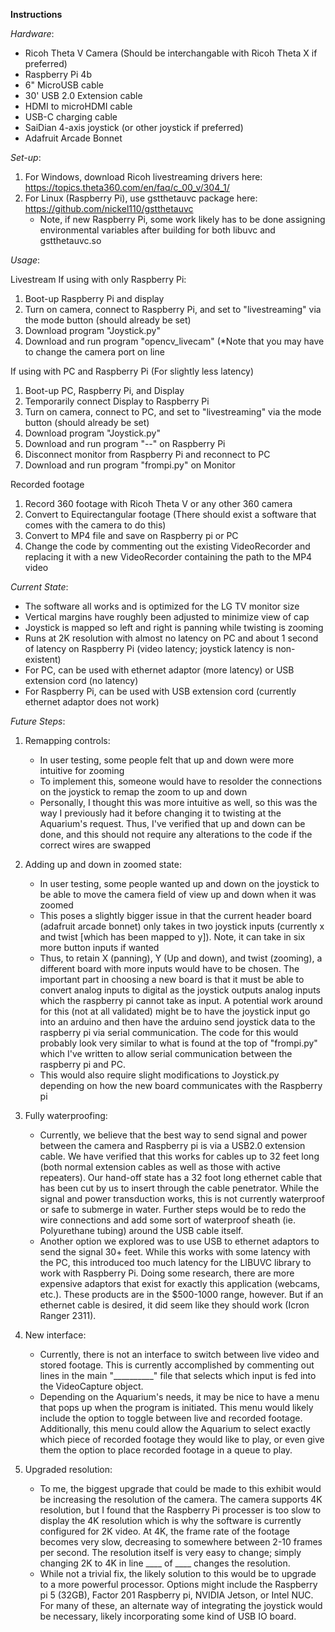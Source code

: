 __Instructions__

*Hardware*:
- Ricoh Theta V Camera (Should be interchangable with Ricoh Theta X if preferred)
- Raspberry Pi 4b
- 6" MicroUSB cable
- 30' USB 2.0 Extension cable
- HDMI to microHDMI cable
- USB-C charging cable
- SaiDian 4-axis joystick (or other joystick if preferred)
- Adafruit Arcade Bonnet


*Set-up*:
1. For Windows, download Ricoh livestreaming drivers here: https://topics.theta360.com/en/faq/c_00_v/304_1/
2. For Linux (Raspberry Pi), use gstthetauvc package here: https://github.com/nickel110/gstthetauvc
    - Note, if new Raspberry Pi, some work likely has to be done assigning environmental variables after building for both libuvc and gstthetauvc.so

*Usage*:

Livestream
If using with only Raspberry Pi:
1. Boot-up Raspberry Pi and display
2. Turn on camera, connect to Raspberry Pi, and set to "livestreaming" via the mode button (should already be set)
3. Download program "Joystick.py"
4. Download and run program "opencv_livecam" (*Note that you may have to change the camera port on line 

If using with PC and Raspberry Pi (For slightly less latency)
1. Boot-up PC, Raspberry Pi, and Display
2. Temporarily connect Display to Raspberry Pi
3. Turn on camera, connect to PC, and set to "livestreaming" via the mode button (should already be set)
4. Download program "Joystick.py"
5. Download and run program "--" on Raspberry Pi
6. Disconnect monitor from Raspberry Pi and reconnect to PC
7. Download and run program "frompi.py" on Monitor

Recorded footage
1. Record 360 footage with Ricoh Theta V or any other 360 camera
2. Convert to Equirectangular footage (There should exist a software that comes with the camera to do this)
3. Convert to MP4 file and save on Raspberry pi or PC
4. Change the code by commenting out the existing VideoRecorder and replacing it with a new VideoRecorder containing the path to the MP4 video
   
*Current State*:
- The software all works and is optimized for the LG TV monitor size
- Vertical margins have roughly been adjusted to minimize view of cap
- Joystick is mapped so left and right is panning while twisting is zooming
- Runs at 2K resolution with almost no latency on PC and about 1 second of latency on Raspberry Pi (video latency; joystick latency is non-existent)
- For PC, can be used with ethernet adaptor (more latency) or USB extension cord (no latency)
- For Raspberry Pi, can be used with USB extension cord (currently ethernet adaptor does not work)

*Future Steps*:
1. Remapping controls:
   - In user testing, some people felt that up and down were more intuitive for zooming
   - To implement this, someone would have to resolder the connections on the joystick to remap the zoom to up and down
   - Personally, I thought this was more intuitive as well, so this was the way I previously had it before changing it to twisting at the Aquarium's request. Thus, I've verified that up and down can be done, and this should not require any alterations to the code if the correct wires are swapped
  
2. Adding up and down in zoomed state:
   - In user testing, some people wanted up and down on the joystick to be able to move the camera field of view up and down when it was zoomed
   - This poses a slightly bigger issue in that the current header board (adafruit arcade bonnet) only takes in two joystick inputs (currently x and twist [which has been mapped to y]). Note, it can take in six more button inputs if wanted
   - Thus, to retain X (panning), Y (Up and down), and twist (zooming), a different board with more inputs would have to be chosen. The important part in choosing a new board is that it must be able to convert analog inputs to digital as the joystick outputs analog inputs which the raspberry pi cannot take as input. A potential work around for this (not at all validated) might be to have the joystick input go into an arduino and then have the arduino send joystick data to the raspberry pi via serial communication. The code for this would probably look very similar to what is found at the top of "frompi.py" which I've written to allow serial communication between the raspberry pi and PC.
   - This would also require slight modifications to Joystick.py depending on how the new board communicates with the Raspberry pi
  
3. Fully waterproofing:
   - Currently, we believe that the best way to send signal and power between the camera and Raspberry pi is via a USB2.0 extension cable. We have verified that this works for cables up to 32 feet long (both normal extension cables as well as those with active repeaters). Our hand-off state has a 32 foot long ethernet cable that has been cut by us to insert through the cable penetrator. While the signal and power transduction works, this is not currently waterproof or safe to submerge in water. Further steps would be to redo the wire connections and add some sort of waterproof sheath (ie. Polyurethane tubing) around the USB cable itself.
   - Another option we explored was to use USB to ethernet adaptors to send the signal 30+ feet. While this works with some latency with the PC, this introduced too much latency for the LIBUVC library to work with Raspberry Pi. Doing some research, there are more expensive adaptors that exist for exactly this application (webcams, etc.). These products are in the $500-1000 range, however. But if an ethernet cable is desired, it did seem like they should work (Icron Ranger 2311).

4. New interface:
   - Currently, there is not an interface to switch between live video and stored footage. This is currently accomplished by commenting out lines in the main "__________" file that selects which input is fed into the VideoCapture object.
   - Depending on the Aquarium's needs, it may be nice to have a menu that pops up when the program is initiated. This menu would likely include the option to toggle between live and recorded footage. Additionally, this menu could allow the Aquarium to select exactly which piece of recorded footage they would like to play, or even give them the option to place recorded footage in a queue to play.
  
5. Upgraded resolution:
   - To me, the biggest upgrade that could be made to this exhibit would be increasing the resolution of the camera. The camera supports 4K resolution, but I found that the Raspberry Pi processer is too slow to display the 4K resolution which is why the software is currently configured for 2K video. At 4K, the frame rate of the footage becomes very slow, decreasing to somewhere between 2-10 frames per second. The resolution itself is very easy to change; simply changing 2K to 4K in line ____ of ____ changes the resolution.
   - While not a trivial fix, the likely solution to this would be to upgrade to a more powerful processor. Options might include the Raspberry pi 5 (32GB), Factor 201 Raspberry pi, NVIDIA Jetson, or Intel NUC. For many of these, an alternate way of integrating the joystick would be necessary, likely incorporating some kind of USB IO board. 

